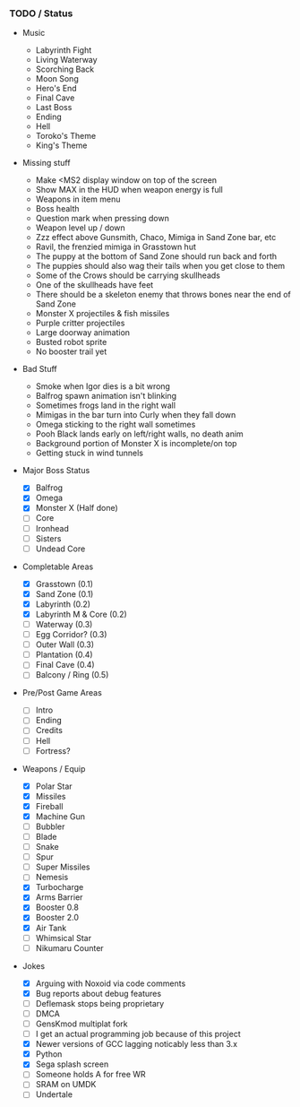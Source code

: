 ### TODO / Status

- Music
  - Labyrinth Fight
  - Living Waterway
  - Scorching Back
  - Moon Song
  - Hero's End
  - Final Cave
  - Last Boss
  - Ending
  - Hell
  - Toroko's Theme
  - King's Theme

- Missing stuff
  - Make <MS2 display window on top of the screen
  - Show MAX in the HUD when weapon energy is full
  - Weapons in item menu
  - Boss health
  - Question mark when pressing down
  - Weapon level up / down
  - Zzz effect above Gunsmith, Chaco, Mimiga in Sand Zone bar, etc
  - Ravil, the frenzied mimiga in Grasstown hut
  - The puppy at the bottom of Sand Zone should run back and forth
  - The puppies should also wag their tails when you get close to them
  - Some of the Crows should be carrying skullheads
  - One of the skullheads have feet
  - There should be a skeleton enemy that throws bones near the end of Sand Zone
  - Monster X projectiles & fish missiles
  - Purple critter projectiles
  - Large doorway animation
  - Busted robot sprite
  - No booster trail yet

- Bad Stuff
  - Smoke when Igor dies is a bit wrong
  - Balfrog spawn animation isn't blinking
  - Sometimes frogs land in the right wall
  - Mimigas in the bar turn into Curly when they fall down
  - Omega sticking to the right wall sometimes
  - Pooh Black lands early on left/right walls, no death anim
  - Background portion of Monster X is incomplete/on top
  - Getting stuck in wind tunnels
  
- Major Boss Status
  - [x] Balfrog
  - [x] Omega
  - [x] Monster X (Half done)
  - [ ] Core
  - [ ] Ironhead
  - [ ] Sisters
  - [ ] Undead Core
  
- Completable Areas
  - [x] Grasstown (0.1)
  - [x] Sand Zone (0.1)
  - [x] Labyrinth (0.2)
  - [x] Labyrinth M & Core (0.2)
  - [ ] Waterway (0.3)
  - [ ] Egg Corridor? (0.3)
  - [ ] Outer Wall (0.3)
  - [ ] Plantation (0.4)
  - [ ] Final Cave (0.4)
  - [ ] Balcony / Ring (0.5)
  
- Pre/Post Game Areas
  - [ ] Intro
  - [ ] Ending
  - [ ] Credits
  - [ ] Hell
  - [ ] Fortress?

- Weapons / Equip
  - [x] Polar Star
  - [x] Missiles
  - [x] Fireball
  - [x] Machine Gun
  - [ ] Bubbler
  - [ ] Blade
  - [ ] Snake
  - [ ] Spur
  - [ ] Super Missiles
  - [ ] Nemesis
  - [x] Turbocharge
  - [x] Arms Barrier
  - [x] Booster 0.8
  - [x] Booster 2.0
  - [x] Air Tank
  - [ ] Whimsical Star
  - [ ] Nikumaru Counter

- Jokes
  - [x] Arguing with Noxoid via code comments
  - [x] Bug reports about debug features
  - [ ] Deflemask stops being proprietary
  - [ ] DMCA
  - [ ] GensKmod multiplat fork
  - [ ] I get an actual programming job because of this project
  - [x] Newer versions of GCC lagging noticably less than 3.x
  - [x] Python
  - [x] Sega splash screen
  - [ ] Someone holds A for free WR
  - [ ] SRAM on UMDK
  - [ ] Undertale

